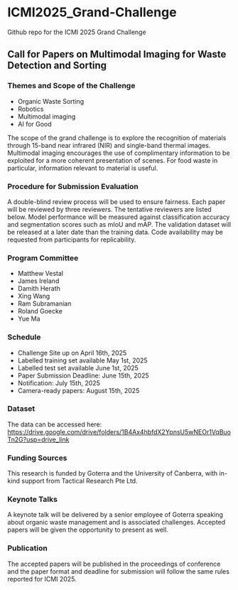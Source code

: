 # ICMI2025_Grand-Challenge

Github repo for the ICMI 2025 Grand Challenge


## Call for Papers on Multimodal Imaging for Waste Detection and Sorting

### Themes and Scope of the Challenge
* Organic Waste Sorting
* Robotics
* Multimodal imaging
* AI for Good

The scope of the grand challenge is to explore the recognition of materials through 15-band near infrared (NIR) and single-band thermal images. Multimodal imaging encourages the use of complimentary information to be exploited for a more coherent presentation of scenes. For food waste in particular, information relevant to material is useful. 


### Procedure for Submission Evaluation

A double-blind review process will be used to ensure fairness. Each paper will be reviewed by three reviewers. The tentative reviewers are listed below. Model performance will be measured against classification accuracy and segmentation scores such as mIoU and mAP. The validation dataset will be released at a later date than the training data. Code availability may be requested from participants for replicability. 


### Program Committee

* Matthew Vestal
* James Ireland
* Damith Herath
* Xing Wang
* Ram Subramanian
* Roland Goecke
* Yue Ma

### Schedule

* Challenge Site up on April 16th, 2025
* Labelled training set available May 1st, 2025
* Labelled test set available June 1st, 2025
* Paper Submission Deadline: June 15th, 2025
* Notification: July 15th, 2025
* Camera-ready papers: August 15th, 2025


### Dataset

The data can be accessed here: https://drive.google.com/drive/folders/1B4Ax4hbfdX2YpnsU5wNEOr1VqBuoTn2G?usp=drive_link 


### Funding Sources

This research is funded by Goterra and the University of Canberra, with in-kind support from Tactical Research Pte Ltd. 

### Keynote Talks

A keynote talk will be delivered by a senior employee of Goterra speaking about organic waste management and is associated challenges. Accepted papers will be given the opportunity to present as well.

### Publication

The accepted papers will be published in the proceedings of conference and the paper format and deadline for submission will follow the same rules reported for ICMI 2025. 

 


